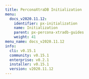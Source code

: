 ```yaml
---
title: PerconaXtraDB Initialization
menu:
  docs_v2020.11.12:
    identifier: px-initialization
    name: Initialization
    parent: px-percona-xtradb-guides
    weight: 41
menu_name: docs_v2020.11.12
info:
  cli: v0.15.1
  community: v0.15.1
  enterprise: v0.2.1
  installer: v0.15.1
  version: v2020.11.12
---
```


